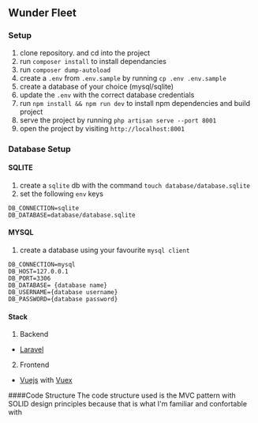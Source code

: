 
## Wunder Fleet

### Setup
1. clone repository. and cd into the project
2. run `composer install` to install dependancies
3. run `composer dump-autoload`
4. create a `.env` from `.env.sample` by running `cp .env .env.sample`
5. create a database of your choice (mysql/sqlite)
6. update the `.env` with the correct database credentials
7. run `npm install && npm run dev` to install npm dependencies and build project
8. serve the project by running `php artisan serve --port 8001` 
9. open the project by visiting `http://localhost:8001`


### Database Setup
#### SQLITE
1. create a `sqlite` db with the command `touch database/database.sqlite`
2. set the following `env` keys
```
DB_CONNECTION=sqlite
DB_DATABASE=database/database.sqlite
```

#### MYSQL
1. create a database using your favourite `mysql client`
```
DB_CONNECTION=mysql
DB_HOST=127.0.0.1
DB_PORT=3306
DB_DATABASE= {database name}
DB_USERNAME={database username}
DB_PASSWORD={database password}
```

#### Stack
1. Backend
 - [Laravel](https://laravel.com)
2. Frontend
- [Vuejs](https://vuejs.org/) with [Vuex](https://vuex.vuejs.org/)

####Code Structure
The code structure used is the MVC pattern with SOLID design principles because that is what I'm familiar and confortable with